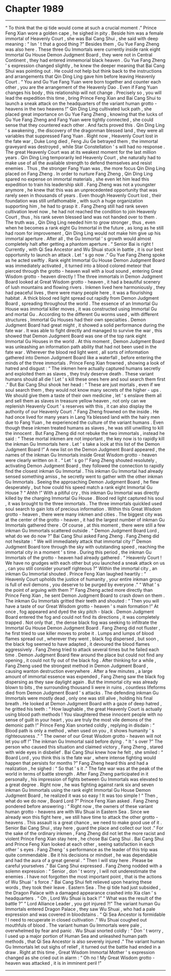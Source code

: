 
# Chapter 1989


---

“ To think that the qi tide would come at such a crucial moment .” Prince Feng Xian wore a golden cape , he sighed in pity .
Beside him was a female immortal of Heavenly Court , she was Bai Cang Shui , she said with deep meaning : “ Isn ’ t that a good thing ?”
Besides them , Gu Yue Fang Zheng was also here .
These three Gu Immortals were currently inside rank eight Immortal Gu House Demon Judgment Board , they were not in Central Continent , they had entered immemorial black heaven .
Gu Yue Fang Zheng ’ s expression changed slightly , he knew the deeper meaning that Bai Cang Shui was pointing out .
He could not help but think back to the instructions and arrangements that Qin Ding Ling gave him before leaving Heavenly Court .
“ You and Gu Yue Fang Yuan were born together and counter each other , you are the arrangement of the Heavenly Dao . Even if Fang Yuan changes his body , this relationship will not change . Precisely so , you will lead the expedition this time , bring Prince Feng Xian and Bai Cang Shui to launch a sneak attack on the headquarters of the variant human grotto - heavens in the two heavens !”
Qin Ding Ling cultivated luck path , she placed great importance on Gu Yue Fang Zheng , knowing that the lucks of Gu Yue Fang Zheng and Fang Yuan were tightly connected , she could sense that they countered each other .
And facts proved this .
Qin Ding Ling ’ s awakening , the discovery of the dragonman blessed land , they were all variables that suppressed Fang Yuan .
Right now , Heavenly Court lost in the fate war , Duke Long died , Feng Jiu Ge betrayed them , the immortal graveyard was destroyed , while Star Constellation ’ s will had no response . The great Heavenly Court was at its weakest moment for the last million years .
Qin Ding Ling temporarily led Heavenly Court , she naturally had to make use of all the available strength to defend themselves and resist enemies .
Thus , the stronger Fang Yuan was , the more focus Qin Ding Ling placed on Fang Zheng .
In order to nurture Fang Zheng , Qin Ding Ling spared no expense on immortal materials , she even let him lead this expedition to train his leadership skill .
Fang Zheng was not a youngster anymore , he knew that this was an unprecedented opportunity that was rarely seen in thousands of years . Even though Heavenly Court lost , their foundation was still unfathomable , with such a huge organization supporting him , he had to grasp it .
Fang Zheng still had rank seven cultivation level now , he had not reached the condition to join Heavenly Court , thus , his rank seven blessed land was not handed over to them . The truth was , Qin Ding Ling needed him to grow stronger , thus , even when he becomes a rank eight Gu Immortal in the future , as long as he still had room for improvement , Qin Ding Ling would not make him give up his immortal aperture . After all , the Gu Immortal ’ s growth would almost completely halt after getting a phantom aperture .
“ Senior Bai is right ! Currently , with Qi Sea Ancestor and Wu Shuai stuck in battle , it is our best opportunity to launch an attack . Let ’ s go now .”
Gu Yue Fang Zheng spoke as he acted swiftly .
Rank eight Immortal Gu House Demon Judgment Board was immediately activated , it turned into a blood colored meteor that pierced through the grotto - heaven wall with a loud sound , entering Great Wisdom grotto - heaven directly !
The three immortals in Demon Judgment Board looked at Great Wisdom grotto - heaven , it had a beautiful scenery of lush mountains and flowing rivers . Inkmen lived here harmoniously , they had peaceful lives , there were many people here , it was a flourishing habitat .
A thick blood red light spread out rapidly from Demon Judgment Board , spreading throughout the world .
The essence of an Immortal Gu House was immortal killer moves , it was constructed using Immortal Gu and mortal Gu . According to the different Gu worms used , with different structures , Immortal Gu Houses had their own specialties .
Demon Judgment Board had great might , it showed a solid performance during the fate war . It was able to fight directly and managed to survive the war , this showed that Demon Judgment Board was one of the top rank eight Immortal Gu Houses in the world .
At this moment , Demon Judgment Board was unleashing an information path ability that had not been used in the fate war .
Wherever the blood red light went , all sorts of information gathered into Demon Judgment Board like a waterfall , before entering the minds of the three immortals .
Prince Feng Xian frowned , showing a look of hatred and disgust : “ The inkmen here actually captured humans secretly and exploited them as slaves , they truly deserve death . These variant humans should all die ! Let ’ s kill these ones here and soul search them first .”
But Bai Cang Shui shook her head : “ These are just mortals , even if we soul search them , they would not know many secrets of the higher - ups . We should give them a taste of their own medicine , let ’ s enslave them all and sell them as slaves in treasure yellow heaven , not only can we replenish Heavenly Court ’ s reserves with this , it can also display the authority of our Heavenly Court .”
Fang Zheng frowned on the inside .
He had once lived for many years in Lang Ya blessed land with the hairy men due to Fang Yuan , he experienced the culture of the variant humans .
Even though these inkmen treated humans as slaves , he was still unwilling to kill the innocent .
But Fang Zheng did not rebuke the two immortals , instead he said : “ These mortal inkmen are not important , the key now is to rapidly kill the inkman Gu Immortals here . Let ’ s take a look at this list of the Demon Judgment Board !”
A new list on the Demon Judgment Board appeared , the names of the inkman Gu Immortals inside Great Wisdom grotto - heaven were clearly written on it .
“ Let ’ s go !” Fang Zheng shouted resolutely , activating Demon Judgment Board , they followed the connection to rapidly find the closest inkman Gu Immortal .
This inkman Gu Immortal had already sensed something amiss , he secretly went to gather with the other inkman Gu Immortals .
Seeing the approaching Demon Judgment Board , he flew desperately , but how could his speed match a rank eight Immortal Gu House ?
“ Ahhh !”
With a pitiful cry , this inkman Gu Immortal was directly killed by the charging Immortal Gu House . Blood red light captured his soul , it was brought to the three immortals .
The three immortals quickled used soul search to gain lots of precious information .
Within this Great Wisdom grotto - heaven , there were many inkmen and cities . The biggest city was at the center of the grotto - heaven , it had the largest number of inkman Gu Immortals gathered there .
Of course , at this moment , there were still a few inkman Gu Immortals scattered outside .
“ Demon Judgment Board Lord , what do we do now ?” Bai Cang Shui asked Fang Zheng .
Fang Zheng did not hesitate : “ We will immediately attack that immortal city !”
Demon Judgment Board tore through the sky with outstanding speed , reaching the immortal city in a moment ’ s time .
During this period , the inkman Gu Immortals of the grotto - heaven had already gathered .
“ Heavenly Court ! We have no grudges with each other but you launched a sneak attack on us , can you still consider yourself righteous ?” Within the immortal city , an inkman Gu Immortal shouted .
Prince Feng Xian laughed heartily : “ Heavenly Court upholds the justice of humanity , your entire inkman group is full of evil demons , you deserve to be purged by everyone .”
“ What ’ s the point of arguing with them ?” Fang Zheng acted more directly than Prince Feng Xian , he sent Demon Judgment Board to crash down on them .
The inkman Gu Immortals gritted their teeth and shouted : “ Then you will have a taste of our Great Wisdom grotto - heaven ’ s main formation !”
At once , fog appeared and dyed the sky pitch - black .
Demon Judgment Board entered the fog and could not find its directions , it was completely trapped .
Not only that , the dense black fog was seeking to infiltrate the Immortal Gu House Demon Judgment Board .
Fang Zheng did not fluster , he first tried to use killer moves to probe it .
Lumps and lumps of blood flames spread out , wherever they went , black fog dispersed , but soon , the black fog seemed to have adapted , it devoured the blood flames aggressively .
Fang Zheng tried to attack several times but he failed each time .
Demon Judgment Board flew around the place but could not find any opening , it could not fly out of the black fog .
After thinking for a while , Fang Zheng used the strongest method in Demon Judgment Board , causing wanton destruction everywhere .
After a few minutes , a large amount of immortal essence was expended , Fang Zheng saw the black fog dispersing as they saw daylight again .
But the immortal city was already blown to bits , the surrounding thousand li were in ruins , countless lifeforms died from Demon Judgment Board ’ s attacks .
The defending inkman Gu Immortals were mostly dead , only one was still alive , holding his final breath .
He looked at Demon Judgment Board with a gaze of deep hatred , he gritted his teeth : “ How laughable , the great Heavenly Court is actually using blood path methods ! You slaughtered these innocent people with no sense of guilt in your heart , you are truly the most vile demons of the demonic path !”
Prince Feng Xian snorted coldly , replying in disdain : “ Blood path is only a method , when used on you , it shows humanity ’ s righteousness .”
“ The owner of our Great Wisdom grotto - heaven will not let you off !” The inkman Gu Immortal said before dying .
“ It ’ s over ?” The person who caused this situation and claimed victory , Fang Zheng , stared with wide eyes in disbelief .
Bai Cang Shui knew how he felt , she smiled : “ Board Lord , you think this is the fate war , where intense fighting would happen that persists for months ?”
Fang Zheng heard this and had a realization , he sighed : “ So that ’ s it .”
The fate war was at the peak of the world in terms of battle strength . After Fang Zheng participated in it personally , his impression of fights between Gu Immortals was elevated to a great degree .
Right now , he was fighting against rank six and seven inkman Gu Immortals using the rank eight Immortal Gu House Demon Judgment Board , he realized it was so easy ! It was too simple !
“ Then , what do we do now , Board Lord ?” Prince Feng Xian asked .
Fang Zheng pondered before answering : “ Right now , the owners of these variant human grotto - heavens are with Wu Shuai in Eastern Sea . Since we already won this fight here , we still have time to attack the other grotto - heavens . This assault is a great chance , we need to make good use of it . Senior Bai Cang Shui , stay here , guard the place and collect our loot .”
For the sake of the ordinary inkmen , Fang Zheng did not let the more racist and violent Prince Feng Xian stay here , he chose Bai Cang Shui .
Bai Cang Shui and Prince Feng Xian looked at each other , seeing satisfaction in each other ’ s eyes .
Fang Zheng ’ s performance as the leader of this trip was quite commendable . Be it his decisions or mindset , he was dependable and had the aura of a great general .
“ Then I will stay here . Please be careful yourselves .” Bai Cang Shui expressed .
Fang Zheng nodded with a solemn expression : “ Senior , don ’ t worry , I will not underestimate the enemies . I have not forgotten the most important point , that is the actions of Wu Shuai ’ s force .”
Bai Cang Shui felt relieved upon hearing these words , they took their leave .
Eastern Sea .
The qi tide had just subsided , the Dragon Palace with a damaged appearance crashed into Xia clan ’ s headquarters .
“ Oh , Lord Wu Shuai is back !”
“ What was the result of the battle ?”
“ Lord Alliance Leader , you got injured ?!”
The variant human Gu Immortals entered Dragon Palace , they saw Wu Shuai , who had a pale expression and was covered in bloodstains .
“ Qi Sea Ancestor is formidable ! I need to recuperate in closed cultivation .” Wu Shuai coughed out mouthfuls of blood .
The variant human Gu Immortals were pale , overwhelmed by fear and panic .
Wu Shuai snorted coldly : “ Don ’ t worry , I used up a major portion of Human Sea and unleashed human path methods , that Qi Sea Ancestor is also severely injured .”
The variant human Gu Immortals let out sighs of relief , it turned out the battle had ended in a draw .
Right at this time , Great Wisdom Immortal Mother ’ s expression changed as she cried out in alarm : “ Oh no ! My Great Wisdom grotto - heaven was attacked , it is in imminent peril !”

---


